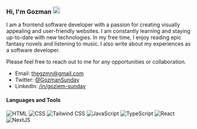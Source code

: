 ### Hi, I'm Gozman <img src="https://media.giphy.com/media/hvRJCLFzcasrR4ia7z/giphy.gif" width="20px"/>

I am a frontend software developer with a passion for creating visually appealing and user-friendly websites. I am constantly learning and staying up-to-date with new technologies. In my free time, I enjoy reading epic fantasy novels and listening to music. I also write about my experiences as a software developer.

Please feel free to reach out to me for any opportunities or collaboration.

- Email: thegzmn@gmail.com
- Twitter: <a href="https://twitter.com/stGozman" target=_blank>@GozmanSunday</a>
- LinkedIn: <a href="https://linkedin.com/in/goziem-sunday-a9990a202/" target=_blank>/in/goziem-sunday</a>

#### Languages and Tools

<div align="">
  <img alt="HTML" src="https://img.shields.io/badge/HTML-E34F26?logo=html5&logoColor=white&style=flat"/>
  <img alt="CSS" src="https://img.shields.io/badge/CSS-1572B6?logo=css3&logoColor=white&style=flat"/>
  <img alt="Tailwind CSS" src="https://img.shields.io/badge/TailwindCSS-06B6D4?logo=tailwind-css&logoColor=white&style=flat"/>
  <img alt="JavaScript" src="https://img.shields.io/badge/JavaScript-F7DF1E?logo=javascript&logoColor=black&style=flat"/>
  <img alt="TypeScript" src="https://img.shields.io/badge/TypeScript-3178C6?logo=typescript&logoColor=white&style=flat"/>
  <img alt="React" src="https://img.shields.io/badge/React-61DAFB?logo=react&logoColor=black&style=flat"/>
  <img alt="NextJS" src="https://img.shields.io/badge/NextJS-FFFFFF?logo=next.js&logoColor=black&style=flat"/>
</div>


<!-- COMMENTED OUT
<h2 align="left">Statistics</h2>
<div align="center">
  <img align="center" src="https://github-readme-stats.vercel.app/api?username=GozmanSunday&show_icons=true&locale=en&theme=highcontrast&hide_border=false&include_all_commits=false&count_private=false" alt="GozmanSunday"/>
</div>
<br>
<div align="center">
  <img align="center" src="https://github-readme-stats.vercel.app/api/top-langs?username=GozmanSunday&show_icons=true&locale=en&layout=compact&theme=highcontrast&hide_border=false&include_all_commits=true&count_private=false" alt="GozmanSunday"/>
</div>

<h2 align="left"></h2>
<div align="center">
  <img src="https://visitcount.itsvg.in/api?id=GozmanSunday&icon=1&color=8" alt="GozmanSunday"/>
</div>
<div id="badges" align="left">
  <a href="https://twitter.com/GozmanSunday" target="_blank">
    <img src="https://img.shields.io/badge/Twitter-%231DA1F2.svg?logo=Twitter&logoColor=white" alt="Twitter Badge"/></a>
  <a href="https://www.linkedin.com/in/goziem-sunday-a9990a202/" target="_blank">
    <img src="https://img.shields.io/badge/LinkedIn-%230077B5.svg?logo=linkedin&logoColor=white" alt="LinkedIn Badge"/>
  </a>
</div>

<h2 align="left">More About Me</h2>

- 🌱 I’m currently learning **JavaScript with [The Odin Project](https://www.theodinproject.com/)**.
- 👀 I’m interested in **Open Source Projects** and **Technical Writing**.
- 📫 Reach out to me on **[Twitter](https://twitter.com/stGozman)** or send an email to **thegzmn@gmail.com**.
- ⚡ Fun fact: I love reading epic fantasy books. Also addicted to really good music.



<img alt="Jest" src="https://img.shields.io/badge/Jest-C21325?logo=jest&logoColor=white&style=flat"/>
<img alt="Webpack" src="https://img.shields.io/badge/Webpack-8DD6F9?logo=webpack&logoColor=black&style=flat"/>
-->
